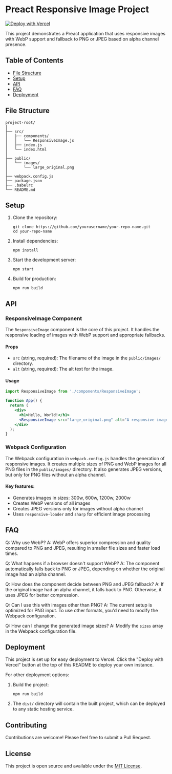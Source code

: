 # Preact Responsive Image Project

[![Deploy with Vercel](https://vercel.com/button)](https://vercel.com/new/git/external?repository-url=https://github.com/yourusername/your-repo-name)

This project demonstrates a Preact application that uses responsive images with WebP support and fallback to PNG or JPEG based on alpha channel presence.

## Table of Contents

- [File Structure](#file-structure)
- [Setup](#setup)
- [API](#api)
- [FAQ](#faq)
- [Deployment](#deployment)

## File Structure

```
project-root/
│
├── src/
│   ├── components/
│   │   └── ResponsiveImage.js
│   ├── index.js
│   └── index.html
│
├── public/
│   └── images/
│       └── large_original.png
│
├── webpack.config.js
├── package.json
├── .babelrc
└── README.md
```

## Setup

1. Clone the repository:
   ```
   git clone https://github.com/yourusername/your-repo-name.git
   cd your-repo-name
   ```

2. Install dependencies:
   ```
   npm install
   ```

3. Start the development server:
   ```
   npm start
   ```

4. Build for production:
   ```
   npm run build
   ```

## API

### ResponsiveImage Component

The `ResponsiveImage` component is the core of this project. It handles the responsive loading of images with WebP support and appropriate fallbacks.

#### Props

- `src` (string, required): The filename of the image in the `public/images/` directory.
- `alt` (string, required): The alt text for the image.

#### Usage

```jsx
import ResponsiveImage from './components/ResponsiveImage';

function App() {
  return (
    <div>
      <h1>Hello, World!</h1>
      <ResponsiveImage src="large_original.png" alt="A responsive image" />
    </div>
  );
}
```

### Webpack Configuration

The Webpack configuration in `webpack.config.js` handles the generation of responsive images. It creates multiple sizes of PNG and WebP images for all PNG files in the `public/images/` directory. It also generates JPEG versions, but only for PNG files without an alpha channel.

#### Key features:

- Generates images in sizes: 300w, 600w, 1200w, 2000w
- Creates WebP versions of all images
- Creates JPEG versions only for images without alpha channel
- Uses `responsive-loader` and `sharp` for efficient image processing

## FAQ

Q: Why use WebP?
A: WebP offers superior compression and quality compared to PNG and JPEG, resulting in smaller file sizes and faster load times.

Q: What happens if a browser doesn't support WebP?
A: The component automatically falls back to PNG or JPEG, depending on whether the original image had an alpha channel.

Q: How does the component decide between PNG and JPEG fallback?
A: If the original image had an alpha channel, it falls back to PNG. Otherwise, it uses JPEG for better compression.

Q: Can I use this with images other than PNG?
A: The current setup is optimized for PNG input. To use other formats, you'd need to modify the Webpack configuration.

Q: How can I change the generated image sizes?
A: Modify the `sizes` array in the Webpack configuration file.

## Deployment

This project is set up for easy deployment to Vercel. Click the "Deploy with Vercel" button at the top of this README to deploy your own instance.

For other deployment options:

1. Build the project:
   ```
   npm run build
   ```

2. The `dist/` directory will contain the built project, which can be deployed to any static hosting service.

## Contributing

Contributions are welcome! Please feel free to submit a Pull Request.

## License

This project is open source and available under the [MIT License](LICENSE).
